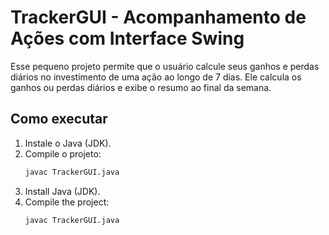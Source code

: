 # TrackerGUI - Acompanhamento de Ações com Interface Swing


Esse pequeno projeto permite que o usuário calcule seus ganhos e perdas diários no investimento de uma ação ao longo de 7 dias. Ele calcula os ganhos ou perdas diários e exibe o resumo ao final da semana.
## Como executar

1. Instale o Java (JDK).
2. Compile o projeto:
   ```bash
   javac TrackerGUI.java

1. Install Java (JDK).
2. Compile the project:
   ```bash
   javac TrackerGUI.java
